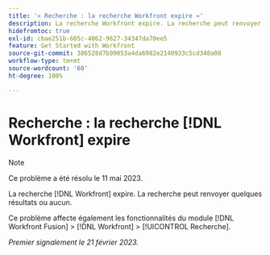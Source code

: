 ```yaml
---
title: '« Recherche : la recherche Workfront expire »'
description: La recherche Workfront expire. La recherche peut renvoyer quelques résultats ou aucun.
hidefromtoc: true
exl-id: cbae251b-605c-4062-9627-34347da70ee5
feature: Get Started with Workfront
source-git-commit: 386528d7b99053a4da6982e2140933c5cd348a08
workflow-type: tm+mt
source-wordcount: '60'
ht-degree: 100%

---
```


# Recherche : la recherche [!DNL Workfront] expire

<!--this issue is on WF and WFF TOCs. Valid issue, won't fix-->

>[!NOTE]
>
>Ce problème a été résolu le 11 mai 2023.

La recherche [!DNL Workfront] expire. La recherche peut renvoyer quelques résultats ou aucun.

Ce problème affecte également les fonctionnalités du module [!DNL Workfront Fusion] > [!DNL Workfront] > [!UICONTROL Recherche].

_Premier signalement le 21 février 2023._
